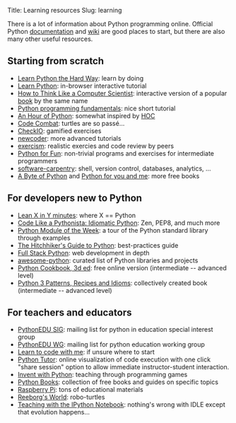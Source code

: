Title: Learning resources
Slug: learning

There is a lot of information about Python programming online.
Official Python [documentation](https://www.python.org/doc/) and
[wiki](https://wiki.python.org/moin/) are good places to start, but there are
also many other useful resources.


## Starting from scratch

* [Learn Python the Hard Way](http://learnpythonthehardway.org/book/): learn by
  doing
* [Learn Python](http://www.learnpython.org/): in-browser interactive tutorial
* [How to Think Like a Computer
  Scientist](http://interactivepython.org/runestone/static/thinkcspy/index.html):
  interactive version of a popular [book](http://www.greenteapress.com/thinkpython/) by the same name
* [Python programming
  fundamentals](http://www.thinkful.com/learn/python-programming-fundamentals/):
  nice short tutorial
* [An Hour of Python](https://hourofpython.com/): somewhat inspired by [HOC](http://studio.code.org/)
* [Code Combat](http://codecombat.com/): turtles are so passé...
* [CheckIO](http://www.checkio.org/): gamified exercises
* [newcoder](http://newcoder.io/): more advanced tutorials
* [exercism](http://exercism.io/): realistic exercies and code review by peers
* [Python for Fun](http://openbookproject.net/py4fun/): non-trivial programs and
  exercises for intermediate programmers
* [software-carpentry](http://software-carpentry.org/lessons.html): shell,
  version control, databases, analytics, ...
* [A Byte of Python](http://www.swaroopch.com/notes/python/) and
  [Python for you and me](http://pymbook.readthedocs.org/en/latest/): more free
  books

## For developers new to Python

* [Lean X in Y minutes](http://learnxinyminutes.com/docs/python/): where X ==
  Python
* [Code Like a Pythonista: Idiomatic
  Python](http://python.net/~goodger/projects/pycon/2007/idiomatic/handout.html): Zen, PEP8, and much more
* [Python Module of the Week](http://pymotw.com/): a tour of the Python
  standard library through examples
* [The Hitchhiker's Guide to Python](http://docs.python-guide.org/en/latest/):
  best-practices guide
* [Full Stack Python](http://www.fullstackpython.com/): web development in depth
* [awesome-python](https://github.com/vinta/awesome-python): curated list of
  Python libraries and projects
* [Python Cookbook, 3d ed](http://chimera.labs.oreilly.com/books/1230000000393/index.html): free online version (intermediate -- advanced level)
* [Python 3 Patterns, Recipes and Idioms](http://python-3-patterns-idioms-test.readthedocs.org/en/latest/index.html): collectively created book (intermediate -- advanced level)


## For teachers and educators

* [PythonEDU SIG](https://www.python.org/community/sigs/current/edu-sig/): mailing list for python in education special interest group
* [PythonEDU WG](https://mail.python.org/pipermail/pythonedu-wg/): mailing list for python education working group
* [Learn to code with me](http://learntocodewith.me/getting-started/): if unsure where to start
* [Python Tutor](http://pythontutor.com/): online visualization of code execution with one click "share session" option to allow immediate instructor-student interaction.
* [Invent with Python](http://inventwithpython.com/): teaching through programming games
* [Python Books](http://pythonbooks.revolunet.com/): collection of free books and guides on specific topics
* [Raspberry Pi](http://www.raspberrypi.org/): tons of educational materials
* [Reeborg's World](http://reeborg.ca/index_en.html): robo-turtles
* [Teaching with the IPython Notebook](http://nbviewer.ipython.org/gist/jiffyclub/5165431): nothing's wrong with IDLE except that evolution happens...
